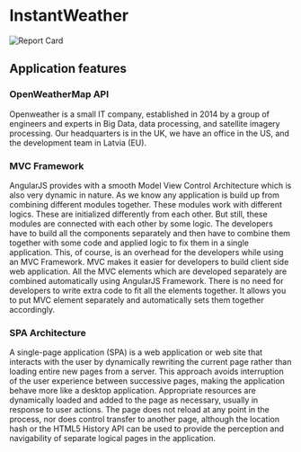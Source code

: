 # InstantWeather
![Report Card](https://github-readme-stats.vercel.app/api/pin?username=weirdolucifer&repo=InstantWeather&title_color=fff&icon_color=f9f9f9&text_color=9f9f9f&bg_color=151515)

## Application features

### OpenWeatherMap API
Openweather is a small IT company, established in 2014 by a group of engineers and experts in Big Data, data processing, and satellite imagery processing. Our headquarters is in the UK, we have an office in the US, and the development team in Latvia (EU).


### MVC Framework
AngularJS provides with a smooth Model View Control Architecture which is also very dynamic in nature. As we know any application is build up from combining different modules together. These modules work with different logics. These are initialized differently from each other. But still, these modules are connected with each other by some logic. The developers have to build all the components separately and then have to combine them together with some code and applied logic to fix them in a single application. This, of course, is an overhead for the developers while using an MVC Framework. MVC makes it easier for developers to build client side web application. All the MVC elements which are developed separately are combined automatically using AngularJS Framework. There is no need for developers to write extra code to fit all the elements together. It allows you to put MVC element separately and automatically sets them together accordingly.


### SPA Architecture
A single-page application (SPA) is a web application or web site that interacts with the user by dynamically rewriting the current page rather than loading entire new pages from a server. This approach avoids interruption of the user experience between successive pages, making the application behave more like a desktop application. Appropriate resources are dynamically loaded and added to the page as necessary, usually in response to user actions. The page does not reload at any point in the process, nor does control transfer to another page, although the location hash or the HTML5 History API can be used to provide the perception and navigability of separate logical pages in the application.
